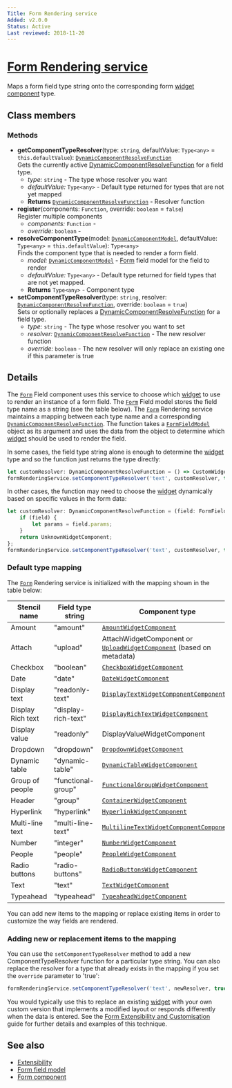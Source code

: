 ```yaml
---
Title: Form Rendering service
Added: v2.0.0
Status: Active
Last reviewed: 2018-11-20
---
```


# [Form Rendering service](../../../lib/core/src/lib/form/services/form-rendering.service.ts "Defined in form-rendering.service.ts")

Maps a form field type string onto the corresponding form [widget component](../../insights/components/widget.component.md) type.

## Class members

### Methods

-   **getComponentTypeResolver**(type: `string`, defaultValue: `Type<any>` = `this.defaultValue`): [`DynamicComponentResolveFunction`](../../../lib/core/src/lib/common/services/dynamic-component-mapper.service.ts)<br/>
    Gets the currently active [DynamicComponentResolveFunction](../../../lib/core/src/lib/common/services/dynamic-component-mapper.service.ts) for a field type.
    -   _type:_ `string`  - The type whose resolver you want
    -   _defaultValue:_ `Type<any>`  - Default type returned for types that are not yet mapped
    -   **Returns** [`DynamicComponentResolveFunction`](../../../lib/core/src/lib/common/services/dynamic-component-mapper.service.ts) - Resolver function
-   **register**(components: `Function`, override: `boolean` = `false`)<br/>
    Register multiple components
    -   _components:_ `Function`  - 
    -   _override:_ `boolean`  - 
-   **resolveComponentType**(model: [`DynamicComponentModel`](../../../lib/core/src/lib/common/services/dynamic-component-mapper.service.ts), defaultValue: `Type<any>` = `this.defaultValue`): `Type<any>`<br/>
    Finds the component type that is needed to render a form field.
    -   _model:_ [`DynamicComponentModel`](../../../lib/core/src/lib/common/services/dynamic-component-mapper.service.ts)  - [Form](../../../lib/process-services/src/lib/task-list/models/form.model.ts) field model for the field to render
    -   _defaultValue:_ `Type<any>`  - Default type returned for field types that are not yet mapped.
    -   **Returns** `Type<any>` - Component type
-   **setComponentTypeResolver**(type: `string`, resolver: [`DynamicComponentResolveFunction`](../../../lib/core/src/lib/common/services/dynamic-component-mapper.service.ts), override: `boolean` = `true`)<br/>
    Sets or optionally replaces a [DynamicComponentResolveFunction](../../../lib/core/src/lib/common/services/dynamic-component-mapper.service.ts) for a field type.
    -   _type:_ `string`  - The type whose resolver you want to set
    -   _resolver:_ [`DynamicComponentResolveFunction`](../../../lib/core/src/lib/common/services/dynamic-component-mapper.service.ts)  - The new resolver function
    -   _override:_ `boolean`  - The new resolver will only replace an existing one if this parameter is true

## Details

The [`Form`](../../../lib/process-services/src/lib/task-list/models/form.model.ts) Field component uses this service to choose which [widget](../../../lib/testing/src/lib/core/pages/form/widgets/widget.ts) to use to render an instance of a
form field. The [`Form`](../../../lib/process-services/src/lib/task-list/models/form.model.ts) Field model stores the field type name as a string (see the table below).
The [`Form`](../../../lib/process-services/src/lib/task-list/models/form.model.ts) Rendering service maintains a mapping between each type name and
a corresponding [`DynamicComponentResolveFunction`](../../../lib/core/src/lib/common/services/dynamic-component-mapper.service.ts). The function takes a [`FormFieldModel`](../../core/models/form-field.model.md) object as its argument and
uses the data from the object to determine which [widget](../../../lib/testing/src/lib/core/pages/form/widgets/widget.ts) should be used to render the field.

In some cases, the field type string alone is enough to determine the [widget](../../../lib/testing/src/lib/core/pages/form/widgets/widget.ts) type and so the function
just returns the type directly:

```ts
let customResolver: DynamicComponentResolveFunction = () => CustomWidgetComponent;
formRenderingService.setComponentTypeResolver('text', customResolver, true);
```

In other cases, the function may need to choose the [widget](../../../lib/testing/src/lib/core/pages/form/widgets/widget.ts) dynamically based on
specific values in the form data:

```ts
let customResolver: DynamicComponentResolveFunction = (field: FormFieldModel): Type<{}> => {
    if (field) {
        let params = field.params;
    }
    return UnknownWidgetComponent;
};
formRenderingService.setComponentTypeResolver('text', customResolver, true);
```

### Default type mapping

The [`Form`](../../../lib/process-services/src/lib/task-list/models/form.model.ts) Rendering service is initialized with the mapping shown in the table below:

| Stencil name | Field type string | Component type |
| ------------ | ----------------- | -------------- |
| Amount | "amount" | [`AmountWidgetComponent`](../../../lib/core/src/lib/form/components/widgets/amount/amount.widget.ts) |
| Attach | "upload" | AttachWidgetComponent or [`UploadWidgetComponent`](../../../lib/process-services/src/lib/form/widgets/upload/upload.widget.ts) (based on metadata) |
| Checkbox | "boolean" | [`CheckboxWidgetComponent`](../../../lib/core/src/lib/form/components/widgets/checkbox/checkbox.widget.ts) |
| Date | "date" | [`DateWidgetComponent`](../../../lib/core/src/lib/form/components/widgets/date/date.widget.ts) |
| Display text | "readonly-text" | [`DisplayTextWidgetComponentComponent`](../../../lib/core/form/components/widgets/display-text/display-text.widget.ts) |
| Display Rich text | "display-rich-text" | [`DisplayRichTextWidgetComponent`](../../../lib/process-services-cloud/src/lib/form/components/widgets/display-rich-text/display-rich-text.widget.ts) |
| Display value | "readonly" | DisplayValueWidgetComponent |
| Dropdown | "dropdown" | [`DropdownWidgetComponent`](../../../lib/process-services/src/lib/form/widgets/dropdown/dropdown.widget.ts) |
| Dynamic table | "dynamic-table" | [`DynamicTableWidgetComponent`](../../../lib/process-services/src/lib/form/widgets/dynamic-table/dynamic-table.widget.ts) |
| Group of people | "functional-group" | [`FunctionalGroupWidgetComponent`](../../../lib/process-services/src/lib/form/widgets/functional-group/functional-group.widget.ts) |
| Header | "group" | [`ContainerWidgetComponent`](../../../lib/core/form/components/widgets/container/container.widget.ts) |
| Hyperlink | "hyperlink" | [`HyperlinkWidgetComponent`](../../../lib/core/src/lib/form/components/widgets/hyperlink/hyperlink.widget.ts) |
| Multi-line text | "multi-line-text" | [`MultilineTextWidgetComponentComponent`](../../../lib/core/src/lib/form/components/widgets/multiline-text/multiline-text.widget.ts) |
| Number | "integer" | [`NumberWidgetComponent`](../../../lib/core/src/lib/form/components/widgets/number/number.widget.ts) |
| People | "people" | [`PeopleWidgetComponent`](../../../lib/process-services/src/lib/form/widgets/people/people.widget.ts) |
| Radio buttons | "radio-buttons" | [`RadioButtonsWidgetComponent`](../../../lib/process-services/src/lib/form/widgets/radio-buttons/radio-buttons.widget.ts) |
| Text | "text" | [`TextWidgetComponent`](../../../lib/core/src/lib/form/components/widgets/text/text.widget.ts) |
| Typeahead | "typeahead" | [`TypeaheadWidgetComponent`](../../../lib/process-services/src/lib/form/widgets/typeahead/typeahead.widget.ts) |

You can add new items to the mapping or replace existing items in order to customize the way
fields are rendered.

### Adding new or replacement items to the mapping

You can use the `setComponentTypeResolver` method to add a new ComponentTypeResolver function for a
particular type string. You can also replace the resolver for a type that already exists in the mapping
if you set the `override` parameter to 'true':

```ts
formRenderingService.setComponentTypeResolver('text', newResolver, true);
```

You would typically use this to replace an existing [widget](../../../lib/testing/src/lib/core/pages/form/widgets/widget.ts) with your own custom version that
implements a modified layout or responds differently when the data is entered. See the
[Form Extensibility and Customisation](../../user-guide/extensibility.md) guide for further details and examples
of this technique.

## See also

-   [Extensibility](../../user-guide/extensibility.md)
-   [Form field model](../models/form-field.model.md)
-   [Form component](../components/form.component.md)
